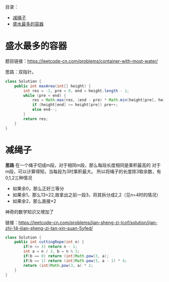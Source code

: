 目录：
* [减绳子](#减绳子)
* [盛水最多的容器](#盛水最多的容器)

# 盛水最多的容器
题目链接：https://leetcode-cn.com/problems/container-with-most-water/

思路：双指针。
```java
class Solution {
    public int maxArea(int[] height) {
        int res = -1, pre = 0, end = height.length - 1;
        while (pre < end) {
            res = Math.max(res, (end - pre) * Math.min(height[pre], height[end]));
            if (height[end] >= height[pre]) pre++;
            else end--;
        }
        return res;
    }
}
```
# 减绳子
**思路**
在一个绳子切成m段，对于相同m段，那么每段长度相同是乘积最高的
对于m段，可以计算得知，当每段为3时乘积最大。
所以将绳子的长度除3取余数，有0,1,2三种情况
* 如果余0，那么正好三等分
* 如果余1，那么13<22,故拿出之前一段3，将其拆分成2,2（见n=4时的情况）
* 如果余2，那么直接*2

神奇的数学知识又增加了

链接：https://leetcode-cn.com/problems/jian-sheng-zi-lcof/solution/jian-zhi-14-ijian-sheng-zi-tan-xin-suan-5yfed/

```java
class Solution {
    public int cuttingRope(int n) {
        if(n <= 3) return n - 1;
        int a = n / 3, b = n % 3;
        if(b == 0) return (int)Math.pow(3, a);
        if(b == 1) return (int)Math.pow(3, a - 1) * 4;
        return (int)Math.pow(3, a) * 2;
    }
}
```
